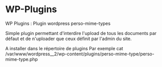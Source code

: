 # WP-Plugins
WP Plugins : Plugin wordpress perso-mime-types

Simple plugin permettant d'interdire l'upload de tous les documents par défaut et de n'uploader que ceux définit par l'admin du site.

A installer dans le répertoire de plugins
Par exemple
cat  /var/www/wordpress__2/wp-content/plugins/perso-mime-type/perso-mime-type.php

